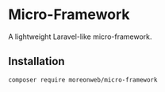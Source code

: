 # Micro-Framework
A lightweight Laravel-like micro-framework.

## Installation
```sh
composer require moreonweb/micro-framework